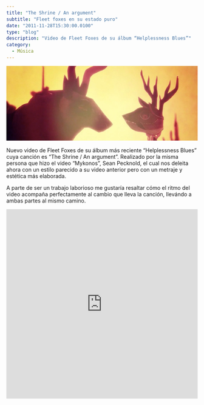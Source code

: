 ```yaml
---
title: "The Shrine / An argument"
subtitle: "Fleet foxes en su estado puro"
date: "2011-11-28T15:30:00.0100"
type: "blog"
description: "Video de Fleet Foxes de su álbum “Helplessness Blues”"
category:
  - Música
---
```


![Fotograma del video](/../../content/images/posts/the-shrine-an-argument-1.jpg)

Nuevo video de Fleet Foxes de su álbum más reciente “Helplessness Blues” cuya canción es “The Shrine / An argument”. Realizado por la misma persona que hizo el video “Mykonos”, Sean Pecknold, el cual nos deleita ahora con un estilo parecido a su video anterior pero con un metraje y estética más elaborada.

A parte de ser un trabajo laborioso me gustaría resaltar cómo el ritmo del video acompaña perfectamente al cambio que lleva la canción, llevándo a ambas partes al mismo camino.

<iframe src="https://player.vimeo.com/video/31464974?title=0&byline=0&portrait=0" width="100%" height="500" frameborder="0" allow="autoplay; fullscreen" allowfullscreen></iframe>
